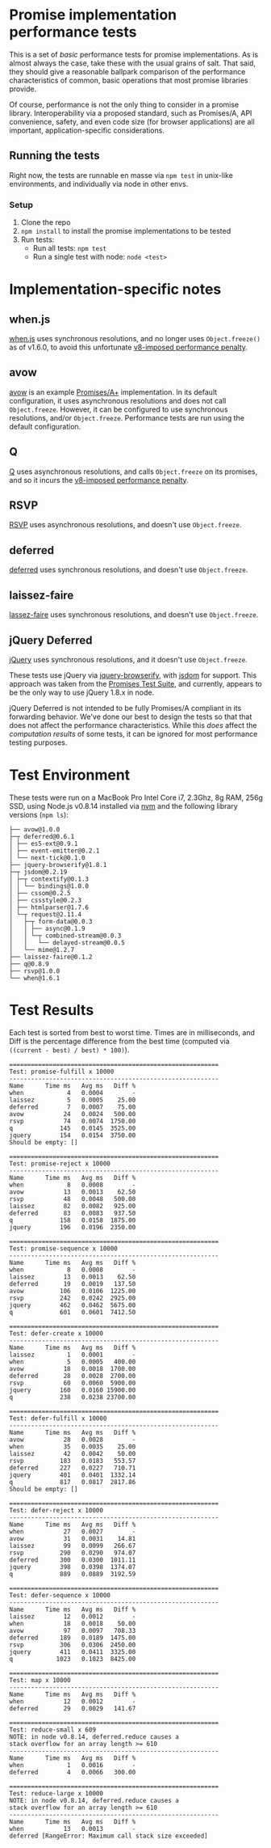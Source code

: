 # Promise implementation performance tests

This is a set of *basic* performance tests for promise implementations.  As is almost always the case, take these with the usual grains of salt.  That said, they should give a reasonable ballpark comparison of the performance characteristics of common, basic operations that most promise libraries provide.

Of course, performance is not the only thing to consider in a promise library.  Interoperability via a proposed standard, such as Promises/A, API convenience, safety, and even code size (for browser applications) are all important, application-specific considerations.

## Running the tests

Right now, the tests are runnable en masse via `npm test` in unix-like environments, and individually via node in other envs.

### Setup

1. Clone the repo
1. `npm install` to install the promise implementations to be tested
1. Run tests:
    * Run all tests: `npm test`
    * Run a single test with node: `node <test>`

# Implementation-specific notes

## when.js

[when.js](https://github.com/cujojs/when) uses synchronous resolutions, and no longer uses `Object.freeze()` as of v1.6.0, to avoid this unfortunate [v8-imposed performance penalty](http://stackoverflow.com/questions/8435080/any-performance-benefit-to-locking-down-javascript-objects).

## avow

[avow](https://github.com/briancavalier/avow) is an example [Promises/A+](http://promises-aplus.github.com/promises-spec/) implementation.  In its default configuration, it uses asynchronous resolutions and does not call `Object.freeze`.  However, it can be configured to use synchronous resolutions, and/or `Object.freeze`.  Performance tests are run using the default configuration.

## Q

[Q](https://github.com/kriskowal/q) uses asynchronous resolutions, and calls `Object.freeze` on its promises, and so it incurs the [v8-imposed performance penalty](http://stackoverflow.com/questions/8435080/any-performance-benefit-to-locking-down-javascript-objects).

## RSVP

[RSVP](https://github.com/tildeio/rsvp.js) uses asynchronous resolutions, and doesn't use `Object.freeze`.

## deferred

[deferred](https://github.com/medikoo/deferred) uses synchronous resolutions, and doesn't use `Object.freeze`.

## laissez-faire

[lassez-faire](https://github.com/jkroso/Laissez-faire) uses synchronous resolutions, and doesn't use `Object.freeze`.

## jQuery Deferred

[jQuery](http://jquery.com) uses synchronous resolutions, and it doesn't use `Object.freeze`.

These tests use jQuery via [jquery-browserify](https://github.com/jmars/jquery-browserify), with [jsdom](https://github.com/tmpvar/jsdom) for support.  This approach was taken from the [Promises Test Suite](https://github.com/domenic/promise-tests), and currently, appears to be the only way to use jQuery 1.8.x in node.

jQuery Deferred is not intended to be fully Promises/A compliant in its forwarding behavior.  We've done our best to design the tests so that that does not affect the performance characteristics.  While this *does* affect the *computation results* of some tests, it can be ignored for most performance testing purposes.

# Test Environment

These tests were run on a MacBook Pro Intel Core i7, 2.3Ghz, 8g RAM, 256g SSD, using Node.js v0.8.14 installed via [nvm](https://github.com/creationix/nvm) and the following library versions (`npm ls`):

```text
├── avow@1.0.0
├─┬ deferred@0.6.1
│ ├── es5-ext@0.9.1
│ ├── event-emitter@0.2.1
│ └── next-tick@0.1.0
├── jquery-browserify@1.8.1
├─┬ jsdom@0.2.19
│ ├─┬ contextify@0.1.3
│ │ └── bindings@1.0.0
│ ├── cssom@0.2.5
│ ├── cssstyle@0.2.3
│ ├── htmlparser@1.7.6
│ └─┬ request@2.11.4
│   ├─┬ form-data@0.0.3
│   │ ├── async@0.1.9
│   │ └─┬ combined-stream@0.0.3
│   │   └── delayed-stream@0.0.5
│   └── mime@1.2.7
├── laissez-faire@0.1.2
├── q@0.8.9
├── rsvp@1.0.0
└── when@1.6.1
```

# Test Results

Each test is sorted from best to worst time. Times are in milliseconds, and Diff is the percentage difference from the best time (computed via `((current - best) / best) * 100)`).

```text
==========================================================
Test: promise-fulfill x 10000
----------------------------------------------------------
Name      Time ms   Avg ms   Diff %
when            4   0.0004        -
laissez         5   0.0005    25.00
deferred        7   0.0007    75.00
avow           24   0.0024   500.00
rsvp           74   0.0074  1750.00
q             145   0.0145  3525.00
jquery        154   0.0154  3750.00
Should be empty: []

==========================================================
Test: promise-reject x 10000
----------------------------------------------------------
Name      Time ms   Avg ms   Diff %
when            8   0.0008        -
avow           13   0.0013    62.50
rsvp           48   0.0048   500.00
laissez        82   0.0082   925.00
deferred       83   0.0083   937.50
q             158   0.0158  1875.00
jquery        196   0.0196  2350.00

==========================================================
Test: promise-sequence x 10000
----------------------------------------------------------
Name      Time ms   Avg ms   Diff %
when            8   0.0008        -
laissez        13   0.0013    62.50
deferred       19   0.0019   137.50
avow          106   0.0106  1225.00
rsvp          242   0.0242  2925.00
jquery        462   0.0462  5675.00
q             601   0.0601  7412.50

==========================================================
Test: defer-create x 10000
----------------------------------------------------------
Name      Time ms   Avg ms   Diff %
laissez         1   0.0001        -
when            5   0.0005   400.00
avow           18   0.0018  1700.00
deferred       28   0.0028  2700.00
rsvp           60   0.0060  5900.00
jquery        160   0.0160 15900.00
q             238   0.0238 23700.00

==========================================================
Test: defer-fulfill x 10000
----------------------------------------------------------
Name      Time ms   Avg ms   Diff %
avow           28   0.0028        -
when           35   0.0035    25.00
laissez        42   0.0042    50.00
rsvp          183   0.0183   553.57
deferred      227   0.0227   710.71
jquery        401   0.0401  1332.14
q             817   0.0817  2817.86
Should be empty: []

==========================================================
Test: defer-reject x 10000
----------------------------------------------------------
Name      Time ms   Avg ms   Diff %
when           27   0.0027        -
avow           31   0.0031    14.81
laissez        99   0.0099   266.67
rsvp          290   0.0290   974.07
deferred      300   0.0300  1011.11
jquery        398   0.0398  1374.07
q             889   0.0889  3192.59

==========================================================
Test: defer-sequence x 10000
----------------------------------------------------------
Name      Time ms   Avg ms   Diff %
laissez        12   0.0012        -
when           18   0.0018    50.00
avow           97   0.0097   708.33
deferred      189   0.0189  1475.00
rsvp          306   0.0306  2450.00
jquery        411   0.0411  3325.00
q            1023   0.1023  8425.00

==========================================================
Test: map x 10000
----------------------------------------------------------
Name      Time ms   Avg ms   Diff %
when           12   0.0012        -
deferred       29   0.0029   141.67

==========================================================
Test: reduce-small x 609
NOTE: in node v0.8.14, deferred.reduce causes a
stack overflow for an array length >= 610
----------------------------------------------------------
Name      Time ms   Avg ms   Diff %
when            1   0.0016        -
deferred        4   0.0066   300.00

==========================================================
Test: reduce-large x 10000
NOTE: in node v0.8.14, deferred.reduce causes a
stack overflow for an array length >= 610
----------------------------------------------------------
Name      Time ms   Avg ms   Diff %
when           13   0.0013        -
deferred [RangeError: Maximum call stack size exceeded]
```

